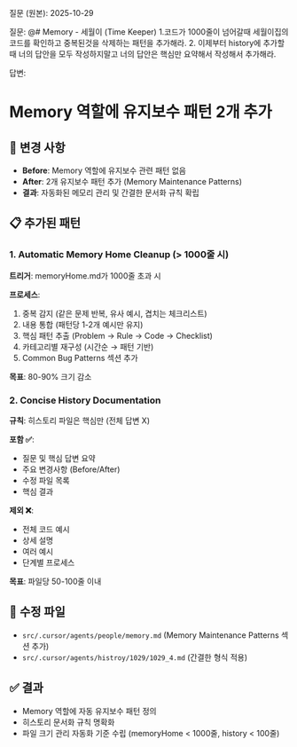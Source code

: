 질문 (원본):
2025-10-29

질문: @# Memory - 세월이 (Time Keeper) 
1.코드가 1000줄이 넘어갈때 세월이집의 코드를 확인하고 중복된것을 삭제하는 패턴을 추가해라.
2. 이제부터 history에 추가할때 너의 답안을 모두 작성하지말고 너의 답안은 핵심만 요약해서 작성해서 추가해라. 

답변:

# Memory 역할에 유지보수 패턴 2개 추가

## 🎯 변경 사항
- **Before**: Memory 역할에 유지보수 관련 패턴 없음
- **After**: 2개 유지보수 패턴 추가 (Memory Maintenance Patterns)
- **결과**: 자동화된 메모리 관리 및 간결한 문서화 규칙 확립

## 📋 추가된 패턴

### 1. Automatic Memory Home Cleanup (> 1000줄 시)
**트리거**: memoryHome.md가 1000줄 초과 시

**프로세스**:
1. 중복 감지 (같은 문제 반복, 유사 예시, 겹치는 체크리스트)
2. 내용 통합 (패턴당 1-2개 예시만 유지)
3. 핵심 패턴 추출 (Problem → Rule → Code → Checklist)
4. 카테고리별 재구성 (시간순 → 패턴 기반)
5. Common Bug Patterns 섹션 추가

**목표**: 80-90% 크기 감소

### 2. Concise History Documentation
**규칙**: 히스토리 파일은 핵심만 (전체 답변 X)

**포함 ✅**:
- 질문 및 핵심 답변 요약
- 주요 변경사항 (Before/After)
- 수정 파일 목록
- 핵심 결과

**제외 ❌**:
- 전체 코드 예시
- 상세 설명
- 여러 예시
- 단계별 프로세스

**목표**: 파일당 50-100줄 이내

## 📂 수정 파일
- `src/.cursor/agents/people/memory.md` (Memory Maintenance Patterns 섹션 추가)
- `src/.cursor/agents/histroy/1029/1029_4.md` (간결한 형식 적용)

## ✅ 결과
- Memory 역할에 자동 유지보수 패턴 정의
- 히스토리 문서화 규칙 명확화
- 파일 크기 관리 자동화 기준 수립 (memoryHome < 1000줄, history < 100줄)

